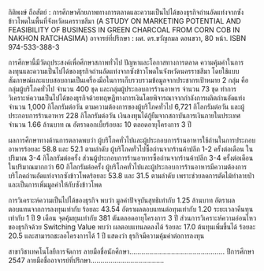 กิติพงษ์ ถือสัตย์ : การศึกษาศักยภาพทางการตลาดและความเป็นไปได้ของธุรกิจถ่านอัดแท่งจากซังข้าวโพดในพื้นที่จังหวัดนครราชสีมา (A STUDY ON MARKETING POTENTIAL AND FEASIBILITY OF BUSINESS IN GREEN CHARCOAL FROM CORN COB IN NAKHON RATCHASIMA) อาจารย์ที่ปรึกษา : ผศ. ดร.ขวัญกมล ดอนขวา, 80 หน้า. ISBN 974-533-388-3

การศึกษานี้มีวัตถุประสงค์เพื่อศึกษาสภาพทั่วไป ปัญหาและโอกาสทางการตลาด ความคุ้มค่าในการลงทุนและความเป็นไปได้ของธุรกิจถ่านอัดแท่งจากซังข้าวโพดในจังหวัดนครราชสีมา โดยใช้แบบสัมภาษณ์และแบบสอบถามเป็นเครื่องมือในการเก็บรวบรวมข้อมูลจากประชากรเป้าหมาย 2 กลุ่ม คือ กลุ่มผู้บริโภคทั่วไป จำนวน 400 ชุด และกลุ่มผู้ประกอบการร้านอาหาร จำนวน 73 ชุด ทำการวิเคราะห์ความเป็นไปได้ของธุรกิจด้วยทฤษฎีทางการเงินโดยพิจารณาจากกำลังการผลิตถ่านอัดแท่งจำนวน 1,000 กิโลกรัมต่อวัน ตามความต้องการของผู้บริโภคทั่วไป 6,721 กิโลกรัมต่อวัน และผู้ประกอบการร้านอาหาร 228 กิโลกรัมต่อวัน เงินลงทุนได้กู้ยืมจากสถาบันการเงินภายในประเทศจำนวน 1.66 ล้านบาท ณ อัตราดอกเบี้ยร้อยละ 10 ตลอดอายุโครงการ 3 ปี

ผลการศึกษาทางด้านการตลาดพบว่า ผู้บริโภคทั่วไปและผู้ประกอบการร้านอาหารใช้ถ่านในการประกอบอาหารร้อยละ 58.8 และ 52.1 ตามลำดับ ผู้บริโภคทั่วไปซื้อถ่านจากร้านค้าปลีก 1-2 ครั้งต่อเดือน ในปริมาณ 3-4 กิโลกรัมต่อครั้ง ส่วนผู้ประกอบการร้านอาหารซื้อถ่านจากร้านค้าปลีก 3-4 ครั้งต่อเดือน ในปริมาณมากกว่า 60 กิโลกรัมต่อครั้ง ผู้บริโภคทั่วไปและผู้ประกอบการร้านอาหารมีความต้องการบริโภคถ่านอัดแท่งจากซังข้าวโพดร้อยละ 53.8 และ 31.5 ตามลำดับ เพราะช่วยลดการตัดไม้ทำลายป่าและเป็นการเพิ่มมูลค่าให้กับซังข้าวโพด

การวิเคราะห์ความเป็นไปได้ของธุรกิจ พบว่า มูลค่าปัจจุบันสุทธิเท่ากับ 1.25 ล้านบาท อัตราผลตอบแทนจากการลงทุนเท่ากับ ร้อยละ 43.54 อัตราผลตอบแทนต่อทุนเท่ากับ 1.20 ระยะเวลาคืนทุนเท่ากับ 1 ปี 9 เดือน จุดคุ้มทุนเท่ากับ 381 ตันตลอดอายุโครงการ 3 ปี ส่วนการวิเคราะห์ความอ่อนไหวของธุรกิจด้วย Switching Value พบว่า ผลตอบแทนลดลงได้ ร้อยละ 17.0 ต้นทุนเพิ่มขึ้นได้ ร้อยละ 20.5 และสามารถชะลอโครงการได้ 1 ปี แสดงว่า ธุรกิจมีความคุ้มค่าต่อการลงทุน

สาขาวิชาเทคโนโลยีการจัดการ ลายมือชื่อนักศึกษา................................................
ปีการศึกษา 2547 ลายมือชื่ออาจารย์ที่ปรึกษา.....................................
